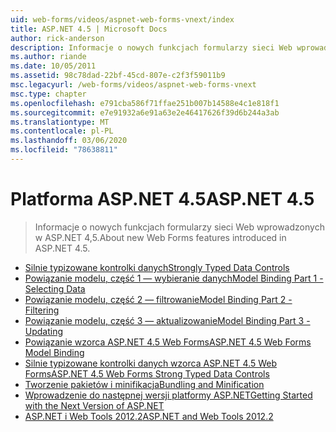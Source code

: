 ```yaml
---
uid: web-forms/videos/aspnet-web-forms-vnext/index
title: ASP.NET 4.5 | Microsoft Docs
author: rick-anderson
description: Informacje o nowych funkcjach formularzy sieci Web wprowadzonych w ASP.NET 4,5.
ms.author: riande
ms.date: 10/05/2011
ms.assetid: 98c78dad-22bf-45cd-807e-c2f3f59011b9
msc.legacyurl: /web-forms/videos/aspnet-web-forms-vnext
msc.type: chapter
ms.openlocfilehash: e791cba586f71ffae251b007b14588e4c1e818f1
ms.sourcegitcommit: e7e91932a6e91a63e2e46417626f39d6b244a3ab
ms.translationtype: MT
ms.contentlocale: pl-PL
ms.lasthandoff: 03/06/2020
ms.locfileid: "78638811"
---
```

# <a name="aspnet-45"></a><span data-ttu-id="c92ba-103">Platforma ASP.NET 4.5</span><span class="sxs-lookup"><span data-stu-id="c92ba-103">ASP.NET 4.5</span></span>

> <span data-ttu-id="c92ba-104">Informacje o nowych funkcjach formularzy sieci Web wprowadzonych w ASP.NET 4,5.</span><span class="sxs-lookup"><span data-stu-id="c92ba-104">About new Web Forms features introduced in ASP.NET 4.5.</span></span>

- [<span data-ttu-id="c92ba-105">Silnie typizowane kontrolki danych</span><span class="sxs-lookup"><span data-stu-id="c92ba-105">Strongly Typed Data Controls</span></span>](aspnet-vnext-videos-strongly-typed-data-controls.md)
- [<span data-ttu-id="c92ba-106">Powiązanie modelu, część 1 — wybieranie danych</span><span class="sxs-lookup"><span data-stu-id="c92ba-106">Model Binding Part 1 - Selecting Data</span></span>](aspnet-vnext-videos-model-binding-part-1-selecting-data.md)
- [<span data-ttu-id="c92ba-107">Powiązanie modelu, część 2 — filtrowanie</span><span class="sxs-lookup"><span data-stu-id="c92ba-107">Model Binding Part 2 - Filtering</span></span>](aspnet-vnext-videos-model-binding-part-2-filtering.md)
- [<span data-ttu-id="c92ba-108">Powiązanie modelu, część 3 — aktualizowanie</span><span class="sxs-lookup"><span data-stu-id="c92ba-108">Model Binding Part 3 - Updating</span></span>](aspnet-vnext-videos-model-binding-part-3-updating.md)
- [<span data-ttu-id="c92ba-109">Powiązanie wzorca ASP.NET 4.5 Web Forms</span><span class="sxs-lookup"><span data-stu-id="c92ba-109">ASP.NET 4.5 Web Forms Model Binding</span></span>](aspnet-45-web-forms-model-binding.md)
- [<span data-ttu-id="c92ba-110">Silnie typizowane kontrolki danych wzorca ASP.NET 4.5 Web Forms</span><span class="sxs-lookup"><span data-stu-id="c92ba-110">ASP.NET 4.5 Web Forms Strong Typed Data Controls</span></span>](aspnet-45-web-forms-strong-typed-data-controls.md)
- [<span data-ttu-id="c92ba-111">Tworzenie pakietów i minifikacja</span><span class="sxs-lookup"><span data-stu-id="c92ba-111">Bundling and Minification</span></span>](aspnet-vnext-videos-bundling-and-minification.md)
- [<span data-ttu-id="c92ba-112">Wprowadzenie do następnej wersji platformy ASP.NET</span><span class="sxs-lookup"><span data-stu-id="c92ba-112">Getting Started with the Next Version of ASP.NET</span></span>](getting-started-with-the-next-version-of-aspnet.md)
- [<span data-ttu-id="c92ba-113">ASP.NET i Web Tools 2012.2</span><span class="sxs-lookup"><span data-stu-id="c92ba-113">ASP.NET and Web Tools 2012.2</span></span>](aspnet-and-web-tools-20122.md)
